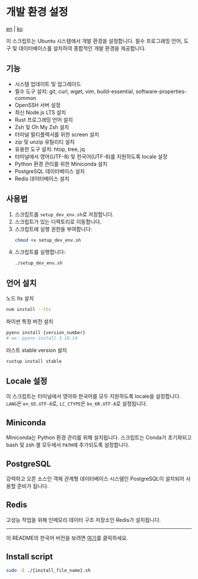 # 개발 환경 설정

[en](README.md) | [ko](README_ko.md)

이 스크립트는 Ubuntu 시스템에서 개발 환경을 설정합니다. 필수 프로그래밍 언어, 도구 및 데이터베이스를 설치하여 종합적인 개발 환경을 제공합니다.

## 기능

- 시스템 업데이트 및 업그레이드
- 필수 도구 설치: git, curl, wget, vim, build-essential, software-properties-common
- OpenSSH 서버 설정
- 최신 Node.js LTS 설치
- Rust 프로그래밍 언어 설치
- Zsh 및 Oh My Zsh 설치
- 터미널 멀티플렉서를 위한 screen 설치
- zip 및 unzip 유틸리티 설치
- 유용한 도구 설치: htop, tree, jq
- 터미널에서 영어(UTF-8) 및 한국어(UTF-8)를 지원하도록 locale 설정
- Python 환경 관리를 위한 Miniconda 설치
- PostgreSQL 데이터베이스 설치
- Redis 데이터베이스 설치

## 사용법

1. 스크립트를 `setup_dev_env.sh`로 저장합니다.
2. 스크립트가 있는 디렉토리로 이동합니다.
3. 스크립트에 실행 권한을 부여합니다:
    ```sh
    chmod +x setup_dev_env.sh
    ```
4. 스크립트를 실행합니다:
    ```sh
    ./setup_dev_env.sh
    ```

## 언어 설치

노드 lts 설치
```bash
nvm install --lts
```

파이썬 특정 버전 설치
```bash
pyenv install {version_number}
# ex: pyenv install 3.10.14
```

러스트 stable version 설치
```bash
rustup install stable
```    

## Locale 설정

이 스크립트는 터미널에서 영어와 한국어를 모두 지원하도록 locale을 설정합니다. `LANG`은 `en_US.UTF-8`로, `LC_CTYPE`은 `ko_KR.UTF-8`로 설정됩니다.

## Miniconda

Miniconda는 Python 환경 관리를 위해 설치됩니다. 스크립트는 Conda가 초기화되고 bash 및 zsh 셸 모두에서 `PATH`에 추가되도록 설정합니다.

## PostgreSQL

강력하고 오픈 소스인 객체 관계형 데이터베이스 시스템인 PostgreSQL이 설치되어 사용할 준비가 됩니다.

## Redis

고성능 작업을 위해 인메모리 데이터 구조 저장소인 Redis가 설치됩니다.

---

이 README의 한국어 버전을 보려면 [여기](README_ko.md)를 클릭하세요.

## Install script
```bash
sudo -E ./{install_file_name}.sh
```